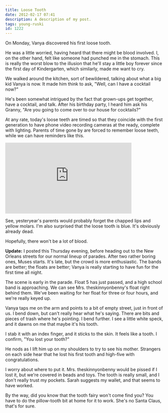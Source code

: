 ```yaml
---
title: Loose Tooth
date: 2012-02-17 07:41
description: A description of my post.
tags: young-ruski
id: 1222
---
```

On Monday, Vanya discovered his first loose tooth.

He was a little worried, having heard that there might be blood involved.  I, on the other hand, felt like someone had punched me in the stomach.  This is really the worst blow to the illusion that he'll stay a little boy forever since the first day of Kindergarten, which similarly, made me want to cry.

We walked around the kitchen, sort of bewildered, talking about what a big kid Vanya is now.  It made him think to ask, "Well, can I have a cocktail now?"

He's been somewhat intrigued by the fact that grown-ups get together, have a cocktail, and talk.  After his birthday party, I heard him ask his Granny, "Are you going to come over to our house for cocktails?"

At any rate, today's loose teeth are timed so that they coincide with the first generation to have phone video recording cameras at the ready, complete with lighting.  Parents of time gone by are forced to remember loose teeth, while we can have reminders like this.

<iframe src="http://player.vimeo.com/video/36880838?title=0&amp;byline=0&amp;portrait=0&amp;color=66698" width="400" height="225" frameborder="0" webkitAllowFullScreen mozallowfullscreen allowFullScreen></iframe>

See, yesteryear's parents would probably forget the chapped lips and yellow molars.  I'm also surprised that the loose tooth is blue.  It's obviously already dead.

Hopefully, there won't be a lot of blood.

**Update:**  I posted this Thursday evening, before heading out to the New Orleans streets for our normal lineup of parades.  After two rather boring ones, Muses starts.  It's late, but the crowd is more enthusiastic.  The bands are better; the floats are better; Vanya is really starting to have fun for the first time all night.

The scene is early in the parade.  Float 5 has just passed, and a high school band is approaching.  We can see Mrs. theskinnyonbenny's float right behind them.  We've been waiting for her float for three or four hours, and we're really keyed up.

Vanya taps me on the arm and points to a bit of empty street, just in front of us.  I bend down, but can't really hear what he's saying.  There are bits and pieces of trash where he's pointing.  I bend further.  I see a little white speck, and it dawns on me that maybe it's his tooth.

I stab it with an index finger, and it sticks to the skin.  It feels like a tooth.  I confirm, "You lost your tooth?"

He nods as I lift him up on my shoulders to try to see his mother.  Strangers on each side hear that he lost his first tooth and high-five with congratulations.

I worry about where to put it.  Mrs. theskinnyonbenny would be pissed if I lost it, but we're covered in beads and toys.  The tooth is really small, and I don't really trust my pockets.  Sarah suggests my wallet, and that seems to have worked.

By the way, did you know that the tooth fairy won't come find you?  You have to do the pillow-tooth bit at home for it to work.  She's no Santa Claus, that's for sure.